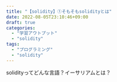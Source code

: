 ```yaml
---
title: "【solidity】①そもそもsolidityとは"
date: 2022-08-05T23:10:46+09:00
draft: true
categories:
  - "学習アウトプット"
  - "solidity"
tags:
  - "プログラミング"
  - "solidity"
---
```

solidityってどんな言語？イーサリアムとは？
<!--more-->
